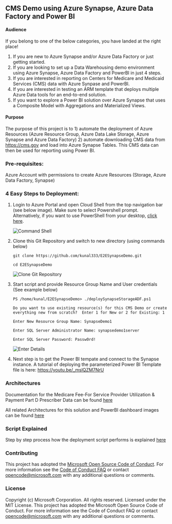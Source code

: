 ## CMS Demo using Azure Synapse, Azure Data Factory and Power BI

#### Audience
If you belong to one of the below categories, you have landed at the right place!
1. If you are new to Azure Synapse and/or Azure Data Factory or just getting started.
2. If you are looking to set up a Data Warehousing demo environment using Azure Synapse, Azure Data Factory and PowerBI in just 4 steps.
3. If you are interested in reporting on Centers for Medicare and Medicaid Services (CMS) data with Azure Synpase and PowerBI.
4. If you are interested in testing an ARM template that deploys multiple Azure Data tools for an end-to-end solution.
5. If you want to explore a Power BI solution over Azure Synapse that uses a Composite Model with Aggregations and Materialized Views.

#### Purpose
The purpose of this project is to 1) automate the deployment of Azure Resources (Azure Resource Group, Azure Data Lake Storage, Azure Synapse and Azure Data Factory) 2) automate downloading CMS data from https://cms.gov and load into Azure Synapse Tables. This CMS data can then be used for reporting using Power BI.

### Pre-requisites:
Azure Account with permissions to create Azure Resources (Storage, Azure Data Factory, Synapse)

### 4 Easy Steps to Deployment:
1. Login to Azure Portal and open Cloud Shell from the top navigation bar (see below image). Make sure to select Powershell prompt.  Alternatively, if you want to use PowerShell from your desktop, <a href="https://github.com/kunal333/E2ESynapseDemo/blob/master/ScriptExplained.md" title="ScriptExplained">click here</a>.

    ![Command Shell](https://github.com/kunal333/E2ESynapseDemo/blob/master/images/CommandShell.png)
2. Clone this Git Repository and switch to new directory (using commands below)

    `git clone https://github.com/kunal333/E2ESynapseDemo.git`
    
    `cd E2ESynapseDemo`

    ![Clone Git Repository](https://github.com/kunal333/E2ESynapseDemo/blob/master/images/CloneGitRepo.png)
3. Start script and provide Resource Group Name and User credentials (See example below)

    `PS /home/kunal/E2ESynapseDemo> ./deploySynapseStorageADF.ps1`

    `Do you want to use existing resource(s) for this CMS Demo or create everything new from scratch?  Enter 1 for New or 2 for Existing: 1`

    `Enter New Resource Group Name: SynapseDemo1`

    `Enter SQL Server Administrator Name: synapsedemo1server`

    `Enter SQL Server Password: Passw0rd!`

    ![Enter Details](https://github.com/kunal333/E2ESynapseDemo/blob/master/images/EnterDetails.png)
4. Next step is to get the Power BI tempate and connect to the Synapse instance. A tutorial of deploying the parameterized Power BI Template file is here: https://youtu.be/_mslQZM7NrU

### Architectures
Documentation for the Medicare Fee-For Service Provider Utilization & Payment Part D Prescriber Data can be found <a href="https://www.cms.gov/Research-Statistics-Data-and-Systems/Statistics-Trends-and-Reports/Medicare-Provider-Charge-Data/Downloads/Prescriber_Methods.pdf" title="CMS Documentation">here</a>

All related Architectures for this solution and PowerBI dashboard images can be found <a href="https://github.com/kunal333/E2ESynapseDemo/blob/master/Architectures.md" title="Architectures">here</a>

### Script Explained
Step by step process how the deployment script performs is explained <a href="https://github.com/kunal333/E2ESynapseDemo/blob/master/ScriptExplained.md" title="ScriptExplained">here</a>

### Contributing
This project has adopted the [Microsoft Open Source Code of Conduct](https://opensource.microsoft.com/codeofconduct/).
For more information see the [Code of Conduct FAQ](https://opensource.microsoft.com/codeofconduct/faq/) or
contact [opencode@microsoft.com](mailto:opencode@microsoft.com)
with any additional questions or comments.

### License
Copyright (c) Microsoft Corporation. All rights reserved. Licensed under the MIT License. This project has adopted the Microsoft Open Source Code of Conduct. For more information see the Code of Conduct FAQ or contact opencode@microsoft.com with any additional questions or comments.
